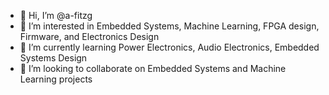 - 👋 Hi, I’m @a-fitzg
- 👀 I’m interested in Embedded Systems, Machine Learning, FPGA design, Firmware, and Electronics Design
- 🌱 I’m currently learning Power Electronics, Audio Electronics, Embedded Systems Design
- 💞️ I’m looking to collaborate on Embedded Systems and Machine Learning projects
